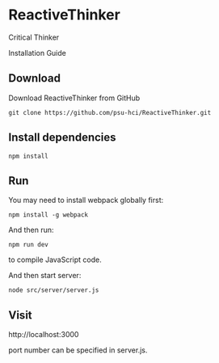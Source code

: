 # ReactiveThinker
Critical Thinker

Installation Guide
## Download
Download ReactiveThinker from GitHub
```
git clone https://github.com/psu-hci/ReactiveThinker.git
```

## Install dependencies
```
npm install
```

## Run
You may need to install webpack globally first:
```
npm install -g webpack
```

And then run:
```
npm run dev
```
to compile JavaScript code.

And then start server:
```
node src/server/server.js
```

## Visit
http://localhost:3000

port number can be specified in server.js.

